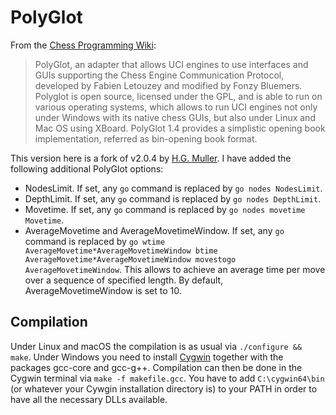# PolyGlot

From the [Chess Programming Wiki](https://www.chessprogramming.org/PolyGlot):
> PolyGlot, an adapter that allows UCI engines to use interfaces and GUIs supporting the Chess Engine Communication Protocol, developed by Fabien Letouzey and modified by Fonzy Bluemers. Polyglot is open source, licensed under the GPL, and is able to run on various operating systems, which allows to run UCI engines not only under Windows with its native chess GUIs, but also under Linux and Mac OS using XBoard. PolyGlot 1.4 provides a simplistic opening book implementation, referred as bin-opening book format.

This version here is a fork of v2.0.4 by [H.G. Muller](http://hgm.nubati.net/cgi-bin/gitweb.cgi?p=polyglot.git;a=summary). I have added the following additional PolyGlot options:

* NodesLimit. If set, any ```go``` command is replaced by ```go nodes NodesLimit```.
* DepthLimit. If set, any ```go``` command is replaced by ```go nodes DepthLimit```.
* Movetime. If set, any ```go``` command is replaced by ```go nodes movetime Movetime```.
* AverageMovetime and AverageMovetimeWindow. If set, any ```go``` command is replaced by ```go wtime AverageMovetime*AverageMovetimeWindow btime AverageMovetime*AverageMovetimeWindow movestogo AverageMovetimeWindow```. This allows to achieve an average time per move over a sequence of specified length. By default, AverageMovetimeWindow is set to 10.

## Compilation

Under Linux and macOS the compilation is as usual via ```./configure && make```. Under Windows you need to install [Cygwin](https://www.cygwin.com) together with the packages gcc-core and gcc-g++. Compilation can then be done in the Cygwin terminal via ```make -f makefile.gcc```. You have to add ```C:\cygwin64\bin``` (or whatever your Cywgin installation directory is) to your PATH in order to have all the necessary DLLs available.
